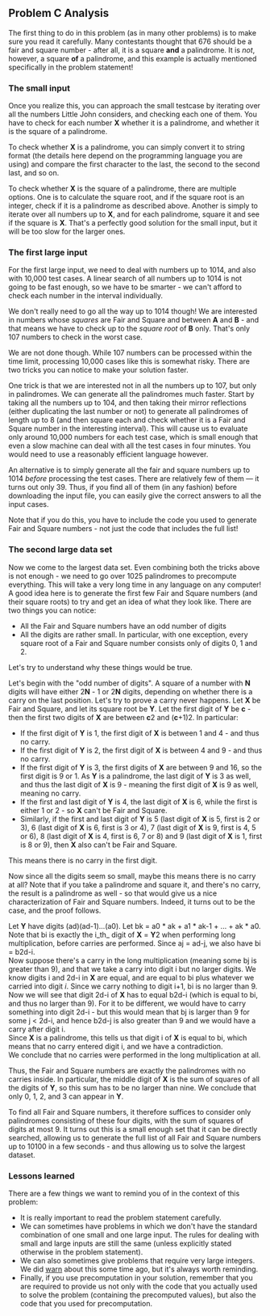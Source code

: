 Problem C Analysis
------------------

The first thing to do in this problem (as in many other problems) is to make sure you read it carefully. Many contestants thought that 676 should be a fair and square number - after all, it is a square  **and**  a palindrome. It is  _not_, however, a square  **of**  a palindrome, and this example is actually mentioned specifically in the problem statement!

### The small input

Once you realize this, you can approach the small testcase by iterating over all the numbers Little John considers, and checking each one of them. You have to check for each number  **X**  whether it is a palindrome, and whether it is the square of a palindrome.

To check whether  **X**  is a palindrome, you can simply convert it to string format (the details here depend on the programming language you are using) and compare the first character to the last, the second to the second last, and so on.

To check whether  **X**  is the square of a palindrome, there are multiple options. One is to calculate the square root, and if the square root is an integer, check if it is a palindrome as described above. Another is simply to iterate over all numbers up to  **X**, and for each palindrome, square it and see if the square is  **X**. That's a perfectly good solution for the small input, but it will be too slow for the larger ones.

### The first large input

For the first large input, we need to deal with numbers up to 1014, and also with 10,000 test cases. A linear search of all numbers up to 1014  is not going to be fast enough, so we have to be smarter - we can't afford to check each number in the interval individually.

We don't really need to go all the way up to 1014  though! We are interested in numbers whose  _squares_  are Fair and Square and between  **A**  and  **B**  - and that means we have to check up to the  _square root_  of  **B**  only. That's only 107  numbers to check in the worst case.

We are not done though. While 107  numbers can be processed within the time limit, processing 10,000 cases like this is somewhat risky. There are two tricks you can notice to make your solution faster.

One trick is that we are interested not in all the numbers up to 107, but only in palindromes. We can generate all the palindromes much faster. Start by taking all the numbers up to 104, and then taking their mirror reflections (either duplicating the last number or not) to generate all palindromes of length up to 8 (and then square each and check whether it is a Fair and Square number in the interesting interval). This will cause us to evaluate only around 10,000 numbers for each test case, which is small enough that even a slow machine can deal with all the test cases in four minutes. You would need to use a reasonably efficient language however.

An alternative is to simply generate all the fair and square numbers up to 1014  _before_  processing the test cases. There are relatively few of them — it turns out only 39. Thus, if you find all of them (in any fashion) before downloading the input file, you can easily give the correct answers to all the input cases.

Note that if you do this, you have to include the code you used to generate Fair and Square numbers - not just the code that includes the full list!

### The second large data set

Now we come to the largest data set. Even combining both the tricks above is not enough - we need to go over 1025  palindromes to precompute everything. This will take a very long time in any language on any computer! A good idea here is to generate the first few Fair and Square numbers (and their square roots) to try and get an idea of what they look like. There are two things you can notice:

-   All the Fair and Square numbers have an odd number of digits
-   All the digits are rather small. In particular, with one exception, every square root of a Fair and Square number consists only of digits 0, 1 and 2.

Let's try to understand why these things would be true.

Let's begin with the "odd number of digits". A square of a number with  **N**  digits will have either 2**N**  - 1 or 2**N**  digits, depending on whether there is a carry on the last position. Let's try to prove a carry never happens. Let  **X**  be Fair and Square, and let its square root be  **Y**. Let the first digit of  **Y**  be  **c**  - then the first two digits of  **X**  are between  **c**2  and (**c**+1)2. In particular:

-   If the first digit of  **Y**  is 1, the first digit of  **X**  is between 1 and 4 - and thus no carry.
-   If the first digit of  **Y**  is 2, the first digit of  **X**  is between 4 and 9 - and thus no carry.
-   If the first digit of  **Y**  is 3, the first digits of  **X**  are between 9 and 16, so the first digit is 9 or 1. As  **Y**  is a palindrome, the last digit of  **Y**  is 3 as well, and thus the last digit of  **X**  is 9 - meaning the first digit of  **X**  is 9 as well, meaning no carry.
-   If the first and last digit of  **Y**  is 4, the last digit of  **X**  is 6, while the first is either 1 or 2 - so  **X**  can't be Fair and Square.
-   Similarly, if the first and last digit of  **Y**  is 5 (last digit of  **X**  is 5, first is 2 or 3), 6 (last digit of  **X**  is 6, first is 3 or 4), 7 (last digit of  **X**  is 9, first is 4, 5 or 6), 8 (last digit of  **X**  is 4, first is 6, 7 or 8) and 9 (last digit of  **X**  is 1, first is 8 or 9), then  **X**  also can't be Fair and Square.

This means there is no carry in the first digit.

Now since all the digits seem so small, maybe this means there is no carry at all? Note that if you take a palindrome and square it, and there's no carry, the result is a palindrome as well - so that would give us a nice characterization of Fair and Square numbers. Indeed, it turns out to be the case, and the proof follows.

Let  **Y**  have digits (ad)(ad-1)...(a0). Let bk  = a0  * ak  + a1  * ak-1  + ... + ak  * a0. Note that bi  is exactly the i_th_  digit of  **X**  =  **Y**2  when performing long multiplication, before carries are performed. Since aj  = ad-j, we also have bi  = b2d-i.  
Now suppose there's a carry in the long multiplication (meaning some bj  is greater than 9), and that we take a carry into digit i but no larger digits. We know digits i and 2d-i in  **X**  are equal, and are equal to bi  plus whatever we carried into digit  _i_. Since we carry nothing to digit i+1, bi  is no larger than 9.  
Now we will see that digit 2d-i of  **X**  has to equal b2d-i  (which is equal to bi, and thus no larger than 9). For it to be different, we would have to carry something into digit 2d-i - but this would mean that bj  is larger than 9 for some j < 2d-i, and hence b2d-j  is also greater than 9 and we would have a carry after digit i.  
Since  **X**  is a palindrome, this tells us that digit i of  **X**  is equal to bi, which means that no carry entered digit i, and we have a contradiction.  
We conclude that no carries were performed in the long multiplication at all.

Thus, the Fair and Square numbers are exactly the palindromes with no carries inside. In particular, the middle digit of  **X**  is the sum of squares of all the digits of  **Y**, so this sum has to be no larger than nine. We conclude that only 0, 1, 2, and 3 can appear in  **Y**.

To find all Fair and Square numbers, it therefore suffices to consider only palindromes consisting of these four digits, with the sum of squares of digits at most 9. It turns out this is a small enough set that it can be directly searched, allowing us to generate the full list of all Fair and Square numbers up to 10100  in a few seconds - and thus allowing us to solve the largest dataset.

### Lessons learned

There are a few things we want to remind you of in the context of this problem:

-   It is really important to read the problem statement carefully.
-   We can sometimes have problems in which we don't have the standard combination of one small and one large input. The rules for dealing with small and large inputs are still the same (unless explicitly stated otherwise in the problem statement).
-   We can also sometimes give problems that require very large integers. We did  [warn](https://code.google.com/codejam/contest/433101/dashboard#s=p1)  about this some time ago, but it's always worth reminding.
-   Finally, if you use precomputation in your solution, remember that you are required to provide us not only with the code that you actually used to solve the problem (containing the precomputed values), but also the code that you used for precomputation.

